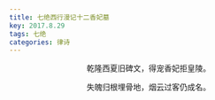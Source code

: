 ```yaml
---
title: 七绝西行漫记十二香妃墓
key: 2017.8.29
tags: 七绝
categories: 律诗
---
```


<p align="center">乾隆西夏旧碑文，得宠香妃拒皇陵。
</p>
<p align="center">失魄归根埋骨地，烟云过客仍成名。
</p>
